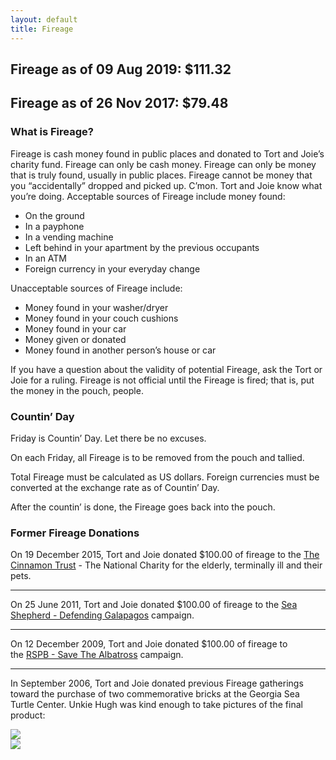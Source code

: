 ```yaml
---
layout: default
title: Fireage
---
```

<div>
  <h2>Fireage as of 09 Aug 2019: <strong>$111.32</strong></h2>
  <h2>Fireage as of 26 Nov 2017: <strong>$79.48</strong></h2>
  <h3>What is Fireage?</h3>
  <p>Fireage is cash money found in public places and donated to Tort and Joie’s charity fund. Fireage can only be cash money. Fireage can only be money that is truly found, usually in public places. Fireage cannot be money that you “accidentally” dropped and picked up. C’mon. Tort and Joie know what you’re doing. Acceptable sources of Fireage include money found:</p>
  <ul>
    <li>On the ground</li>
    <li>In a payphone</li>
    <li>In a vending machine</li>
    <li>Left behind in your apartment by the previous occupants</li>
    <li>In an ATM</li>
    <li>Foreign currency in your everyday change</li>
  </ul>
  <p>Unacceptable sources of Fireage include:</p>
  <ul>
    <li>Money found in your washer/dryer</li>
    <li>Money found in your couch cushions</li>
    <li>Money found in your car</li>
    <li>Money given or donated</li>
    <li>Money found in another person’s house or car</li>
  </ul>
  <p>If you have a question about the validity of potential Fireage, ask the Tort or Joie for a ruling. Fireage is not official until the Fireage is fired; that is, put the money in the pouch, people.</p>
  <h3>Countin’ Day</h3>
  <p>Friday is Countin’ Day. Let there be no excuses.</p>
  <p>On each Friday, all Fireage is to be removed from the pouch and tallied.</p>
  <p>Total Fireage must be calculated as US dollars. Foreign currencies must be converted at the exchange rate as of Countin’ Day.</p>
  <p>After the countin’ is done, the Fireage goes back into the pouch.</p>
  <h3>Former Fireage Donations</h3>
  <p>On 19 December 2015, Tort and Joie donated $100.00 of fireage to the <a href="http://www.cinnamon.org.uk/">The Cinnamon Trust</a> - The National Charity for the elderly, terminally ill and their pets.</p>
  <hr />
  <p>On 25 June 2011, Tort and Joie donated $100.00 of fireage to the <a href="http://www.seashepherd.org/galapagos/">Sea Shepherd - Defending Galapagos</a> campaign.</p>
  <hr />
  <p>On 12 December 2009, Tort and Joie donated $100.00 of fireage to the <a href="http://www.rspb.org.uk/supporting/campaigns/albatross/">RSPB - Save The Albatross</a> campaign.</p>
  <hr />
  <p>In September 2006, Tort and Joie donated previous Fireage gatherings toward the purchase of two commemorative bricks at the Georgia Sea Turtle Center. Unkie Hugh was kind enough to take pictures of the final product:</p>
  <img src="{{ site.url }}{{ site.baseurl }}/assets/images/tort_and_joie_brick_1.jpg" /><br />
  <img src="{{ site.url }}{{ site.baseurl }}/assets/images/tort_and_joie_brick_2.jpg" /><br />
</div>
